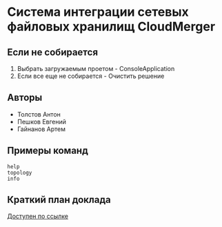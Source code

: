 # Система интеграции сетевых файловых хранилищ CloudMerger

## Если не собирается
1. Выбрать загружаемым проетом - ConsoleApplication
2. Если все еще не собирается - Очистить решение

## Авторы
* Толстов Антон
* Пешков Евгений
* Гайнанов Артем

## Примеры команд
    help
    topology
    info

## Краткий план доклада
[Доступен по ссылке](https://docs.google.com/document/d/1MRF4VNY_BKxUqlf7hQwT9_Q7438YgNhgiNBQLrrh1pg/edit#)